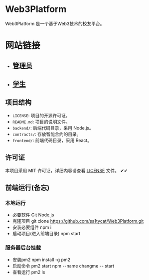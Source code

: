 
# Web3Platform

Web3Platform 是一个基于Web3技术的校友平台。

# 网站链接
- ## [管理员](https://web.175829.xyz)
- ## [学生](https://stu.175829.xyz)

## 项目结构

- `LICENSE`: 项目的开源许可证。
- `README.md`: 项目的说明文件。
- `backend/`: 后端代码目录，采用 Node.js。
- `contracts/`: 存放智能合约的目录。
- `frontend/`: 前端代码目录，采用 React。

## 许可证

本项目采用 MIT 许可证，详细内容请查看 [LICENSE](LICENSE) 文件。
✔✔

## 前端运行(备忘)

### 本地运行
- 必要软件 Git Node.js
- 克隆项目 git clone https://github.com/sa1tycat/Web3Platform.git
- 安装必要组件 npm i
- 启动项目(进入前端目录) npm start

### 服务器后台挂载
- 安装pm2 npm install -g pm2
- 启动命令
pm2 start npm --name changme -- start
- 查看运行
pm2 ls
